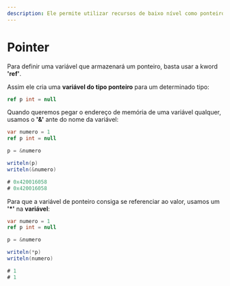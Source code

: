 ```yaml
---
description: Ele permite utilizar recursos de baixo nível como ponteiros que nem no C e Go.
---
```


# Pointer

Para definir uma variável que armazenará um ponteiro, basta usar a kword **'ref'**.

Assim ele cria uma **variável do tipo ponteiro** para um determinado tipo:

```csharp
ref p int = null
```

Quando queremos pegar o endereço de memória de uma variável qualquer, usamos o **'&'** ante do nome da variável:

```csharp
var numero = 1
ref p int = null

p = &numero

writeln(p)
writeln(&numero)

# 0x420016058
# 0x420016058
```

Para que a variável de ponteiro consiga se referenciar ao valor, usamos um **'\*'** na **variável**:

```csharp
var numero = 1
ref p int = null

p = &numero

writeln(*p)
writeln(numero)

# 1
# 1
```
